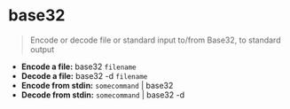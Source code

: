 # base32
> Encode or decode file or standard input to/from Base32, to standard output
- **Encode a file:**
base32 `filename`
- **Decode a file:**
base32 -d `filename`
- **Encode from stdin:**
`somecommand` | base32
- **Decode from stdin:**
`somecommand` | base32 -d
